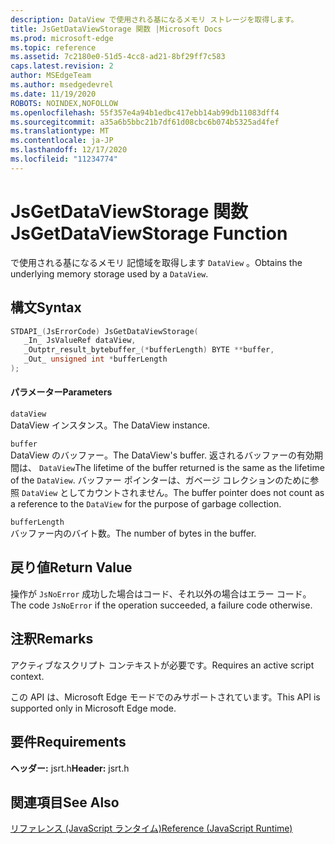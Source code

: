 ```yaml
---
description: DataView で使用される基になるメモリ ストレージを取得します。
title: JsGetDataViewStorage 関数 |Microsoft Docs
ms.prod: microsoft-edge
ms.topic: reference
ms.assetid: 7c2180e0-51d5-4cc8-ad21-8bf29ff7c583
caps.latest.revision: 2
author: MSEdgeTeam
ms.author: msedgedevrel
ms.date: 11/19/2020
ROBOTS: NOINDEX,NOFOLLOW
ms.openlocfilehash: 55f357e4a94b1edbc417ebb14ab99db11083dff4
ms.sourcegitcommit: a35a6b5bbc21b7df61d08cbc6b074b5325ad4fef
ms.translationtype: MT
ms.contentlocale: ja-JP
ms.lasthandoff: 12/17/2020
ms.locfileid: "11234774"
---
```

# <span data-ttu-id="cf03f-103">JsGetDataViewStorage 関数</span><span class="sxs-lookup"><span data-stu-id="cf03f-103">JsGetDataViewStorage Function</span></span>

<span data-ttu-id="cf03f-104">で使用される基になるメモリ 記憶域を取得します `DataView` 。</span><span class="sxs-lookup"><span data-stu-id="cf03f-104">Obtains the underlying memory storage used by a `DataView`.</span></span>  
  
## <span data-ttu-id="cf03f-105">構文</span><span class="sxs-lookup"><span data-stu-id="cf03f-105">Syntax</span></span>  
  
```cpp  
STDAPI_(JsErrorCode) JsGetDataViewStorage(  
   _In_ JsValueRef dataView,  
   _Outptr_result_bytebuffer_(*bufferLength) BYTE **buffer,  
   _Out_ unsigned int *bufferLength  
);  
```  
  
#### <span data-ttu-id="cf03f-106">パラメーター</span><span class="sxs-lookup"><span data-stu-id="cf03f-106">Parameters</span></span>  
 `dataView`  
 <span data-ttu-id="cf03f-107">DataView インスタンス。</span><span class="sxs-lookup"><span data-stu-id="cf03f-107">The DataView instance.</span></span>  
  
 `buffer`  
 <span data-ttu-id="cf03f-108">DataView のバッファー。</span><span class="sxs-lookup"><span data-stu-id="cf03f-108">The DataView's buffer.</span></span> <span data-ttu-id="cf03f-109">返されるバッファーの有効期間は、 `DataView`</span><span class="sxs-lookup"><span data-stu-id="cf03f-109">The lifetime of the buffer returned is the same as the lifetime of the `DataView`.</span></span> <span data-ttu-id="cf03f-110">バッファー ポインターは、ガベージ コレクションのために参照 `DataView` としてカウントされません。</span><span class="sxs-lookup"><span data-stu-id="cf03f-110">The buffer pointer does not count as a reference to the `DataView` for the purpose of garbage collection.</span></span>  
  
 `bufferLength`  
 <span data-ttu-id="cf03f-111">バッファー内のバイト数。</span><span class="sxs-lookup"><span data-stu-id="cf03f-111">The number of bytes in the buffer.</span></span>  
  
## <span data-ttu-id="cf03f-112">戻り値</span><span class="sxs-lookup"><span data-stu-id="cf03f-112">Return Value</span></span>  
 <span data-ttu-id="cf03f-113">操作が `JsNoError` 成功した場合はコード、それ以外の場合はエラー コード。</span><span class="sxs-lookup"><span data-stu-id="cf03f-113">The code `JsNoError` if the operation succeeded, a failure code otherwise.</span></span>  
  
## <span data-ttu-id="cf03f-114">注釈</span><span class="sxs-lookup"><span data-stu-id="cf03f-114">Remarks</span></span>  
 <span data-ttu-id="cf03f-115">アクティブなスクリプト コンテキストが必要です。</span><span class="sxs-lookup"><span data-stu-id="cf03f-115">Requires an active script context.</span></span>  
  
 <span data-ttu-id="cf03f-116">この API は、Microsoft Edge モードでのみサポートされています。</span><span class="sxs-lookup"><span data-stu-id="cf03f-116">This API is supported only in Microsoft Edge mode.</span></span>  
  
## <span data-ttu-id="cf03f-117">要件</span><span class="sxs-lookup"><span data-stu-id="cf03f-117">Requirements</span></span>  
 <span data-ttu-id="cf03f-118">**ヘッダー:** jsrt.h</span><span class="sxs-lookup"><span data-stu-id="cf03f-118">**Header:** jsrt.h</span></span>  
  
## <span data-ttu-id="cf03f-119">関連項目</span><span class="sxs-lookup"><span data-stu-id="cf03f-119">See Also</span></span>  
 [<span data-ttu-id="cf03f-120">リファレンス (JavaScript ランタイム)</span><span class="sxs-lookup"><span data-stu-id="cf03f-120">Reference (JavaScript Runtime)</span></span>](../chakra-hosting/reference-javascript-runtime.md)
